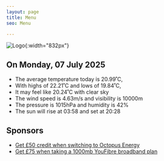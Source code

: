 ```yaml
---
layout: page
title: Menu
seo: Menu

---
```


![Logo](/images/logo.jpg){:width="832px"}

<!-- weather_marker starts -->
## On Monday, 07 July 2025

- The average temperature today is 20.99˚C,
- With highs of 22.21˚C and lows of 19.84˚C,
- It may feel like 20.24˚C with clear sky
- The wind speed is 4.63m/s and visibility is 10000m
- The pressure is 1015hPa and humidity is 42%
- The sun will rise at 03:58 and set at 20:28

<!-- weather_marker ends -->

## Sponsors

- [Get £50 credit when switching to Octopus Energy](https://bit.ly/3oD1nnS)
- [Get £75 when taking a 1000mb YouFibre broadband plan](https://aklam.io/91zWhU?)
